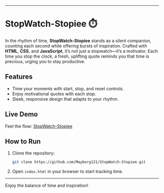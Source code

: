 
---

# StopWatch-Stopiee ⏱️

In the rhythm of time, **StopWatch-Stopiee** stands as a silent companion, counting each second while offering bursts of inspiration. Crafted with **HTML**, **CSS**, and **JavaScript**, it’s not just a stopwatch—it’s a motivator. Each time you stop the clock, a fresh, uplifting quote reminds you that time is precious, urging you to stay productive.

## Features

- Time your moments with start, stop, and reset controls.
- Enjoy motivational quotes with each stop.
- Sleek, responsive design that adapts to your rhythm.

## Live Demo

Feel the flow: [StopWatch-Stopiee](https://mayborg121.github.io/StopWatch-Stopiee/)

## How to Run

1. Clone the repository:
   ```bash
   git clone https://github.com/Mayborg121/StopWatch-Stopiee.git
   ```
2. Open `index.html` in your browser to start tracking time.

---

Enjoy the balance of time and inspiration!
